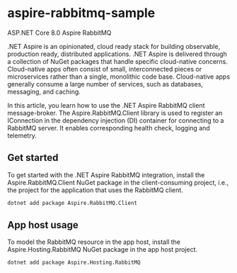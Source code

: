 # aspire-rabbitmq-sample
ASP.NET Core 8.0 Aspire RabbitMQ

.NET Aspire is an opinionated, cloud ready stack for building observable, production ready, distributed applications. .NET Aspire is delivered through a collection of NuGet packages that handle specific cloud-native concerns. Cloud-native apps often consist of small, interconnected pieces or microservices rather than a single, monolithic code base. Cloud-native apps generally consume a large number of services, such as databases, messaging, and caching.

In this article, you learn how to use the .NET Aspire RabbitMQ client message-broker. The Aspire.RabbitMQ.Client library is used to register an IConnection in the dependency injection (DI) container for connecting to a RabbitMQ server. It enables corresponding health check, logging and telemetry.

## Get started
To get started with the .NET Aspire RabbitMQ integration, install the Aspire.RabbitMQ.Client NuGet package in the client-consuming project, i.e., the project for the application that uses the RabbitMQ client.
```sh
dotnet add package Aspire.RabbitMQ.Client
```

## App host usage
To model the RabbitMQ resource in the app host, install the Aspire.Hosting.RabbitMQ NuGet package in the app host project.
```sh
dotnet add package Aspire.Hosting.RabbitMQ
```

